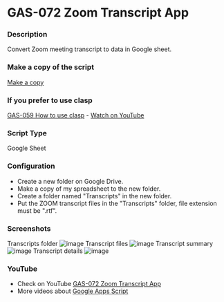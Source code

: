 # GAS-072 Zoom Transcript App

### Description

Convert Zoom meeting transcript to data in Google sheet.

### Make a copy of the script

[Make a copy](https://docs.google.com/spreadsheets/d/1NH-lkiS0EGUlDy7fjx4UPNQPfdousbAn4MVa-HxL0HQ/copy)

### If you prefer to use clasp

[GAS-059 How to use clasp](https://github.com/ashtonfei/google-apps-script-projects/tree/GAS-259) - [Watch on YouTube](https://youtu.be/V-oE2OyvTKM)

### Script Type

Google Sheet

### Configuration

- Create a new folder on Google Drive.
- Make a copy of my spreadsheet to the new folder.
- Create a folder named "Transcripts" in the new folder.
- Put the ZOOM transcript files in the "Transcripts" folder, file extension must be ".rtf".

### Screenshots

Transcripts folder
![image](https://user-images.githubusercontent.com/16481229/100873681-7da0b400-34de-11eb-9d38-d17222690c38.png)
Transcript files
![image](https://user-images.githubusercontent.com/16481229/100873732-914c1a80-34de-11eb-8307-72a03debb18a.png)
Transcript summary
![image](https://user-images.githubusercontent.com/16481229/100873836-ade85280-34de-11eb-944c-49e2e30fc773.png)
Transcript details
![image](https://user-images.githubusercontent.com/16481229/100873914-c5bfd680-34de-11eb-9acf-aa62bab7efd4.png)

### YouTube

- Check on YouTube [GAS-072 Zoom Transcript App](https://youtu.be/PtIo_oPoAtk)
- More videos about [Google Apps Script](https://www.youtube.com/playlist?list=PLQhwjnEjYj8Bf_EZDrrcmkB9vcB9Sk3x0)
